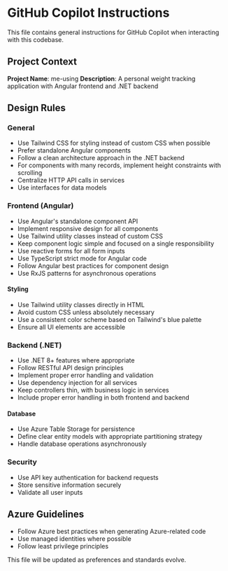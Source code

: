 # GitHub Copilot Instructions

This file contains general instructions for GitHub Copilot when interacting with this codebase.

## Project Context

**Project Name**: me-using
**Description**: A personal weight tracking application with Angular frontend and .NET backend

## Design Rules

### General

- Use Tailwind CSS for styling instead of custom CSS when possible
- Prefer standalone Angular components
- Follow a clean architecture approach in the .NET backend
- For components with many records, implement height constraints with scrolling
- Centralize HTTP API calls in services
- Use interfaces for data models

### Frontend (Angular)

- Use Angular's standalone component API
- Implement responsive design for all components
- Use Tailwind utility classes instead of custom CSS
- Keep component logic simple and focused on a single responsibility
- Use reactive forms for all form inputs
- Use TypeScript strict mode for Angular code
- Follow Angular best practices for component design
- Use RxJS patterns for asynchronous operations

#### Styling

- Use Tailwind utility classes directly in HTML
- Avoid custom CSS unless absolutely necessary
- Use a consistent color scheme based on Tailwind's blue palette
- Ensure all UI elements are accessible

### Backend (.NET)

- Use .NET 8+ features where appropriate
- Follow RESTful API design principles
- Implement proper error handling and validation
- Use dependency injection for all services
- Keep controllers thin, with business logic in services
- Include proper error handling in both frontend and backend

#### Database

- Use Azure Table Storage for persistence
- Define clear entity models with appropriate partitioning strategy
- Handle database operations asynchronously

### Security

- Use API key authentication for backend requests
- Store sensitive information securely
- Validate all user inputs

## Azure Guidelines

- Follow Azure best practices when generating Azure-related code
- Use managed identities where possible
- Follow least privilege principles

This file will be updated as preferences and standards evolve.
